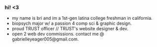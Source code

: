 ### hi! <3

<ul>
  <li>my name is bri and im a 1st-gen latina college freshman in california.</li>
  <li>biopsych major w/ a passion 4 comp sci & graphic design.</li>
  <li>proud TRUST officer // TRUST's website designer & dev.</li>
  <li>open 2 web dev commissions. contact me @ gabrielleyeager005@gmail.com.</li>
</ul>

    
<!--
**xoxostardust/xoxostardust** is a ✨ _special_ ✨ repository because its `README.md` (this file) appears on your GitHub profile.

Here are some ideas to get you started:

- 🔭 I’m currently working on ...
- 🌱 I’m currently learning ...
- 👯 I’m looking to collaborate on ...
- 🤔 I’m looking for help with ...
- 💬 Ask me about ...
- 📫 How to reach me: ...
- 😄 Pronouns: ...
- ⚡ Fun fact: ...
-->
